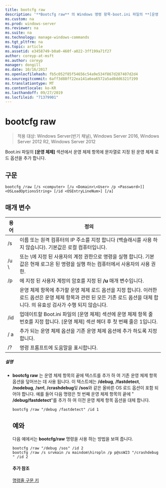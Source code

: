 ```yaml
---
title: bootcfg raw
description: '**Bootcfg raw** 의 Windows 명령 항목-boot.ini 파일의 **[운영 체제]** 섹션에서 운영 체제 항목에 문자열로 지정 된 운영 체제 로드 옵션을 추가 합니다.'
ms.custom: na
ms.prod: windows-server
ms.reviewer: na
ms.suite: na
ms.technology: manage-windows-commands
ms.tgt_pltfrm: na
ms.topic: article
ms.assetid: e3458749-b0a0-460f-a022-3ff199a71f27
author: coreyp-at-msft
ms.author: coreyp
manager: dongill
ms.date: 10/16/2017
ms.openlocfilehash: fb5c052f85f54656c54a9e534f867d287407d2d4
ms.sourcegitcommit: 6aff3d88ff22ea141a6ea6572a5ad8dd6321f199
ms.translationtype: MT
ms.contentlocale: ko-KR
ms.lasthandoff: 09/27/2019
ms.locfileid: "71379901"
---
```

# <a name="bootcfg-raw"></a>bootcfg raw

>적용 대상: Windows Server(반기 채널), Windows Server 2016, Windows Server 2012 R2, Windows Server 2012

Boot.ini 파일의 **[운영 체제]** 섹션에서 운영 체제 항목에 문자열로 지정 된 운영 체제 로드 옵션을 추가 합니다.

## <a name="syntax"></a>구문
```
bootcfg /raw [/s <computer> [/u <Domain>\<User> /p <Password>]] <OSLoadOptionsString> [/id <OSEntryLineNum>] [/a]
```
## <a name="parameters"></a>매개 변수

|         용어          |                                                                                                            정의                                                                                                             |
|-----------------------|-----------------------------------------------------------------------------------------------------------------------------------------------------------------------------------------------------------------------------------|
|     /s <computer>     |                                                        이름 또는 원격 컴퓨터의 IP 주소를 지정 합니다 (백슬래시를 사용 하지 않습니다). 기본값은 로컬 컴퓨터입니다.                                                         |
| /u <Domain> \\<User>  |               <User> 또는 <Domain>\\<User>에 지정 된 사용자의 계정 권한으로 명령을 실행 합니다. 기본값은 현재 로그온 된 명령을 실행 하는 컴퓨터에서 사용자의 사용 권한.                |
|     /p <Password>     |                                                                       에 지정 된 사용자 계정의 암호를 지정 된 **/u** 매개 변수입니다.                                                                       |
| <OSLoadOptionsString> | 운영 체제 항목에 추가할 운영 체제 로드 옵션을 지정 합니다. 이러한 로드 옵션은 운영 체제 항목과 관련 된 모든 기존 로드 옵션을 대체 합니다. <OSLoadOptions>의 유효성 검사가 수행 되지 않습니다. |
| /id <OSEntryLineNum>  |                       업데이트할 Boot.ini 파일의 [운영 체제] 섹션에 운영 체제 항목 줄 번호를 지정 합니다. [운영 체제] 섹션 헤더 후 첫 번째 줄은 1입니다.                       |
|          / a           |                                                       추가 되는 운영 체제 옵션을 기존 운영 체제 옵션에 추가 하도록 지정 합니다.                                                        |
|          /?           |                                                                                               명령 프롬프트에 도움말을 표시합니다.                                                                                                |

##### <a name="remarks"></a>설명
- **bootcfg raw** 는 운영 체제 항목의 끝에 텍스트를 추가 하 여 기존 운영 체제 항목 옵션을 덮어쓰는 데 사용 됩니다. 이 텍스트에는 **/debug**, **/fastdetect**, **/nodebug**, **/srrl**, **/crashdebug**및 **/sos**와 같은 올바른 OS 로드 옵션이 포함 되어야 합니다. 예를 들어 다음 명령은 첫 번째 운영 체제 항목의 끝에 " **/debug/fastdetect**"를 추가 하 여 이전 운영 체제 항목 옵션을 대체 합니다.
  ```
  bootcfg /raw "/debug /fastdetect" /id 1
  ```
  ## <a name="BKMK_examples"></a>예와
  다음 예에서는 **bootcfg/raw** 명령을 사용 하는 방법을 보여 줍니다.
  ```
  bootcfg /raw "/debug /sos" /id 2
  bootcfg /raw /s srvmain /u maindom\hiropln /p p@ssW23 "/crashdebug " /id 2
  ```
  #### <a name="additional-references"></a>추가 참조
  [명령줄 구문 키](command-line-syntax-key.md)

